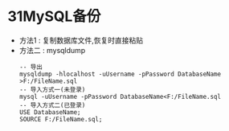# 31MySQL备份

* 方法1 : 复制数据库文件,恢复时直接粘贴
* 方法二 : mysqldump
  ```
  -- 导出
  mysqldump -hlocalhost -uUsername -pPassword DatabaseName >F:/FileName.sql
  -- 导入方式一(未登录)
  mysql -uUsername -pPassword DatabaseName<F:/FileName.sql
  -- 导入方式二(已登录)
  USE DatabaseName;
  SOURCE F:/FileName.sql;
  ```
